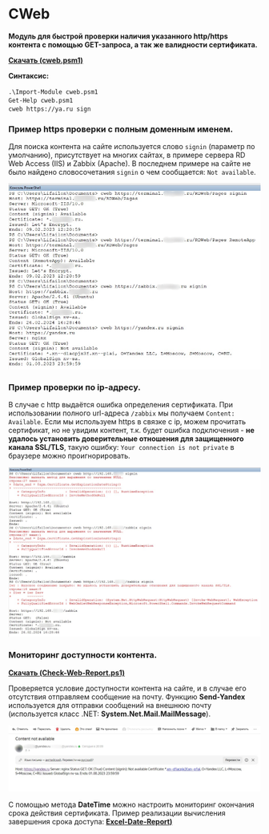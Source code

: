 # CWeb

**Модуль для быстрой проверки наличия указанного http/https контента с помощью GET-запроса, а так же валидности сертификата.**

**[Скачать (cweb.psm1)](https://github.com/Lifailon/CWeb/releases/tag/cweb)**

**Синтаксис:**

` .\Import-Module cweb.psm1 ` \
` Get-Help cweb.psm1 ` \
` cweb https://ya.ru sign `

### Пример https проверки с полным доменным именем.

Для поиска контента на сайте используется слово ` signin ` (параметр по умолчанию), присутствует на многих сайтах, в примере сервера RD Web Access (IIS) и Zabbix (Apache). В последнем примере на сайте не было найдено словосочетания ` signin ` о чем сообщается: ` Not available `.

![Image alt](https://github.com/Lifailon/CWeb/blob/rsa/Screen/cweb-https.jpg)

### Пример проверки по ip-адресу.

В случае с http выдаётся ошибка определения сертификата. При использовании полного url-адреса ` /zabbix ` мы получаем ` Content: Available `. Если мы используем https в связке с ip, можем прочитать сертификат, но не увидим контент, т.к. будет ошибка подключения - **не удалось установить доверительные отношения для защищенного канала SSL/TLS**, такую ошибку: ` Your connection is not private ` в браузере можно проигнорировать.

![Image alt](https://github.com/Lifailon/CWeb/blob/rsa/Screen/cweb-ip.jpg)

### Мониторинг доступности контента.

**[Скачать (Check-Web-Report.ps1)](https://github.com/Lifailon/CWeb/blob/rsa/Check-Web-Report.ps1)**

Проверяется условие доступности контента на сайте, и в случае его отсутствия отправляем сообщение на почту. Функцию **Send-Yandex** используется для отправки сообщений на внешнюю почту (используется класс .NET: **System.Net.Mail.MailMessage**).

![Image alt](https://github.com/Lifailon/CWeb/blob/rsa/Screen/cweb-send-mail.jpg)

С помощью метода **DateTime** можно настроить мониторинг окончания срока действия сертификата. Пример реализации вычисления завершения срока доступа: **[Excel-Date-Report)](https://github.com/Lifailon/Excel-Date-Report)**

